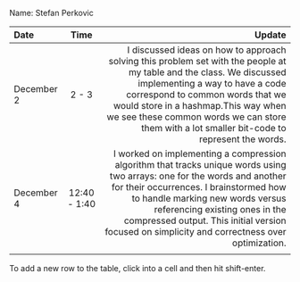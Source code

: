 Name: Stefan Perkovic

| Date       |     Time     |                                                                                                                                                                                                                                                                                                                                   Update |
|:-----------|:------------:|-----------------------------------------------------------------------------------------------------------------------------------------------------------------------------------------------------------------------------------------------------------------------------------------------------------------------------------------:|
| December 2 |    2 - 3     |        I discussed ideas on how to approach solving this problem set with the people at my table and the class. We discussed implementing a way to have a code correspond to common words that we would store in a hashmap.This way when we see these common words we can store them with a lot smaller bit-code to represent the words. |
| December 4 | 12:40 - 1:40 | I worked on implementing a compression algorithm that tracks unique words using two arrays: one for the words and another for their occurrences. I brainstormed how to handle marking new words versus referencing existing ones in the compressed output. This initial version focused on simplicity and correctness over optimization. |
|            |              |                                                                                                                                                                                                                                                                                                                                          |


To add a new row to the table, click into a cell and then hit shift-enter.